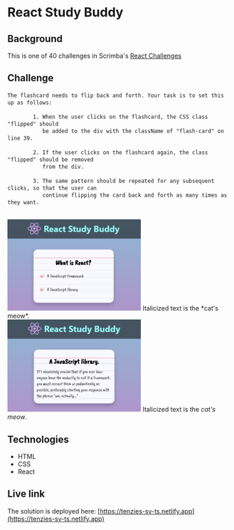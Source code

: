 # React Study Buddy

## Background
This is one of 40 challenges in Scrimba's <a href="https://v2.scrimba.com/react-challenges-c02n">React Challenges</a> 

## Challenge

```
The flashcard needs to flip back and forth. Your task is to set this up as follows: 
    
        1. When the user clicks on the flashcard, the CSS class "flipped" should 
           be added to the div with the className of "flash-card" on line 39. 
           
        2. If the user clicks on the flashcard again, the class "flipped" should be removed 
           from the div. 
           
        3. The same pattern should be repeated for any subsequent clicks, so that the user can 
           continue flipping the card back and forth as many times as they want. 
```

<br/>
<img src="./study-buddy-1.png" alt="Flashcard not flipped." width="300px"/>
Italicized text is the *cat's meow*.


<br/>
<img src="./study-buddy-2.png" alt="Flashcard flipped." width="300px"/>
Italicized text is the <em>cat's meow</em>.


## Technologies
- HTML
- CSS
- React

## Live link
The solution is deployed here:
[https://tenzies-sv-ts.netlify.app](https://tenzies-sv-ts.netlify.app)
